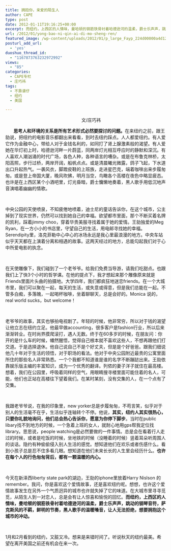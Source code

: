 ```yaml
---
title: 拥抱你，亲爱的陌生人
author: CAPE
type: post
date: 2012-01-11T19:16:25+00:00
excerpt: 而纽约，上西区的人情味，曼哈顿的钢筋铁骨衬着哈德逊河的温柔，爵士乐声声，跳动的钢琴音符，萨克斯风的不羁，鲜明的节奏，黑人歌手的温暖嗓音，让人无法拒绝，想要拥抱这个城市的冲动。
url: /2012/01/yong-bao-ni-qin-ai-di-mo-sheng-ren/
featured_image: /wp-content/uploads/2012/01/p_large_Fayp_224d00000a4d121b.jpg
posturl_add_url:
  - 'yes'
duoshuo_thread_id:
  - "1167873763232972992"
views:
  - "85"
categories:
  - CAPE专栏
  - 庄巧祎
tags:
  - 不靠谱仔
  - 纽约
  - 美国

---
```

<p style="text-align: center;">
           文/庄巧祎
</p>

<p style="text-align: center;">
  <p>
        <strong>   思考人和环境的关系是所有艺术形式必然要探讨的问题。</strong>在来纽约之前，跟王勍说，把纽约的电影音乐都翻出来看看，到时去纽约踩点。人人都爱纽约。有人爱它作为金融中心，带给人对于金钱名利的，如同打了肾上腺激素般的渴望。有人爱她在华灯初上时，哈德逊河畔一片蔚蓝，同两岸灯光相互呼应时的静默和深沉。有人喜欢人潮汹涌的时代广场，各色人种，各种语言的嘈杂。或是在布鲁克林桥，太阳高照，步行过桥，两岸开阔，船帆点点。或是清晨曦光微露，鸽子飞起，下水道出口升起热气。一袭风衣，脚蹬皮鞋的上班族，走进星巴克，端着咖啡出来步履匆匆。或是登上帝国大厦，晚风吹拂，明月当空，鸟瞰各个高楼在夜色中略显疲态。也许是在上西区某个小酒吧里，灯光昏暗，爵士慵懒地奏着，黑人歌手用低沉地声音演唱着幽幽的情歌。
  </p>
  
  <p>
    &nbsp;
  </p>
  
  <p>
    中央公园的天使喷泉，不知疲倦地喷着，迪士尼的童话告诉你，在这个城市，公主掉到了现实世界，仍然可以找到她自己的幸福。欲望都市里面，那个不断买着名牌的凯利，踩着jimmy choo，穿着华贵美服寻找着属于她的爱情。王勍独爱的Meg Ryan，在一方小小的书店里，守望自己的生活，用电邮寻找她的幸福。Serendipity里，洛克菲勒中心中心的冰场永远是我心里最浪漫的地方。中央车站似乎天天都在上演着分离和相遇的故事。这两天经过的地方，总能勾起我们对于心中所爱电影的执念。
  </p>
  
  <p>
    &nbsp;
  </p>
  
  <p>
    在天使雕像下，我们碰到了一个老爷爷。给我们免费当导游，请我们吃甜点。也跟我们上了快3个小时的哲学课。在他的提点下，我才想起来那个雕像原来就是Friends里面片头曲的拍摄地。大学四年，我们都疯狂地迷恋friends。在一个大城市里，我们可以聚在一起，每天的生活，或失意或得意，但是我们总能在一起。不管多白痴，多落魄，一起喝杯咖啡，坐着聊聊天，总是会好的。Monica 说的，real world sucks，but welcome！
  </p>
  
  <p>
    &nbsp;
  </p>
  
  <p>
    老爷爷的故事，其实也够拍电视剧了。年轻的时候，他非常穷，所以对于钱的渴望让他立志在纽约立足。他最早做accounting，很多客户是fashion行业，所以后来渐渐转业。在时尚界摸爬滚打，遇人无数。终于在60多岁的时候，在朋友问：你开的是什么车的时候，幡然醒悟，觉得自己根本就不喜欢这些人，不想再跟他们打交道。于是选择退休。他自己说自己不是个好丈夫，但是是个好爸爸。跟我们细说他几十年对于生活的领悟，对于职场的看法。他对于中央公园附近最贵的公寓里面所住的那些名人非常熟悉。一个个我都不知道谁是谁的名字不断蹦跶出来。王勍依靠娱乐版主编的丰富知识，成为一个优秀的翻译。列侬的妻子洋子就住在最高楼。想着，我们在公园里，呼吸着同样的空气，用眼睛搜寻楼里面可能住着的名人，可能，他们也正站在高楼往下望着我们。在某时某刻，没有交集的人，在一个点有了交集。
  </p>
  
  <p>
    &nbsp;
  </p>
  
  <p>
    我跟老爷爷说，在我的印象里，new yorker总是步履匆匆，不苟言笑，似乎对于别人的生活毫不在乎，生活似乎连轴转个不停。他说，<strong>其实，纽约人其实很热心，只要你礼貌地询问，他们总会热心告诉你，愿意为你停下脚步</strong>。当时在public libary找不到地方的时候，一个急着上班的女人，就耐心地用gps帮我定位找library。思思说，people watching是必然要做的一件事情。总是会在看着行人走过的时候，或者是吃饭的时候，坐地铁的时候（没睡着的时候）竖着耳朵听周围人的谈话。隐约有种偷偷侵入别人生活的感觉。想知道他们在欢乐或者伤感什么。看到小孩子总是忍不住多看几眼。想知道在他们未来长长的人生里会经历什么。<strong>也许在每个人的行色匆匆背后，都有一颗温暖的内心。</strong>
  </p>
  
  <p>
    &nbsp;
  </p>
  
  <p>
    今天在新泽西liberty state park的湖边，王勍的iphone里放着Harry Nislson 的remember。我问，你是喜欢这个爱情故事，还是喜欢纽约呢。想想，也许这个爱情故事发生在另外一个气质迥异的城市也许就失掉了它的味道。在大城市里寻寻觅觅，从陌生人到一对恋人，总是会有让人惊喜和愉悦的回忆。<strong>而纽约，上西区的人情味，曼哈顿的钢筋铁骨衬着哈德逊河的温柔，爵士乐声声，跳动的钢琴音符，萨克斯风的不羁，鲜明的节奏，黑人歌手的温暖嗓音，让人无法拒绝，想要拥抱这个城市的冲动。</strong>
  </p>
  
  <p>
    &nbsp;
  </p>
  
  <p>
    1月和2月看到的纽约，又脏又冷。想来是来错时间了。听说秋天的纽约最美。希望在离开美国之前还有机会在来一次。
  </p>